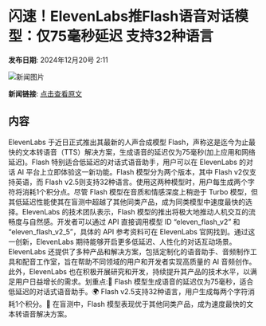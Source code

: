 # 闪速！ElevenLabs推Flash语音对话模型：仅75毫秒延迟 支持32种语言

**发布日期**: 2024年12月20号 2:11

![新闻图片](https://upload.chinaz.com/2024/1220/6387028609870385768283242.png)

**新闻链接**: [点击查看原文](https://www.aibase.com/zh/news/14136)

## 内容

ElevenLabs 于近日正式推出其最新的人声合成模型 Flash，声称这是迄今为止最快的文本转语音（TTS）解决方案，生成语音的延迟仅为75毫秒(加上应用和网络延迟)。Flash 特别适合低延迟的对话式语音助手，用户可以在 ElevenLabs 的对话 AI 平台上立即体验这一新功能。Flash 模型分为两个版本，其中 Flash v2仅支持英语，而 Flash v2.5则支持32种语言。使用这两种模型时，用户每生成两个字符将消耗1个积分点。尽管 Flash 模型在音质和情感深度上稍逊于 Turbo 模型，但其低延迟性能使其在盲测中超越了其他同类产品，成为同类模型中速度最快的选择。ElevenLabs 的技术团队表示，Flash 模型的推出将极大地推动人机交互的流畅度与自然感。开发者可以通过 API 直接调用模型 ID “eleven_flash_v2” 和 “eleven_flash_v2_5”，具体的 API 参考资料可在 ElevenLabs 官网找到。通过这一创新，ElevenLabs 期待能够开启更多低延迟、人性化的对话互动场景。ElevenLabs 还提供了多种产品和解决方案，包括定制化的语音助手、音频制作工具和配音工作室，旨在帮助不同领域的用户和开发者实现高质量的 AI 音频创作。此外，ElevenLabs 也在积极开展研究和开发，持续提升其产品的技术水平，以满足用户日益增长的需求。划重点:🌟 Flash 模型生成语音的延迟仅为75毫秒，适合低延迟的对话式语音助手。🌍 Flash v2.5支持32种语言，用户生成每两个字符消耗1个积分。🚀 在盲测中，Flash 模型表现优于其他同类产品，成为速度最快的文本转语音解决方案。
